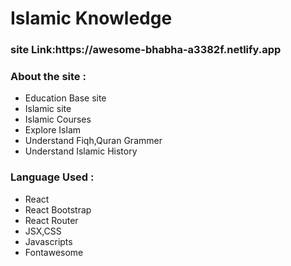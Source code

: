 <h1>Islamic Knowledge</h1>
<h3>site Link:https://awesome-bhabha-a3382f.netlify.app</h3>
<h3>About the site :</h3>
<ul>
    <li>Education Base site</li>
    <li>Islamic site</li>
    <li>Islamic Courses</li>
    <li>Explore Islam</li>
    <li>Understand Fiqh,Quran Grammer</li>
    <li>Understand Islamic History</li>

</ul>
<h3>Language Used :</h3>
<ul>
    <li>React</li>
    <li>React Bootstrap</li>
    <li>React Router</li>
    <li>JSX,CSS</li>
    <li>Javascripts</li>
    <li>Fontawesome</li>

</ul>
